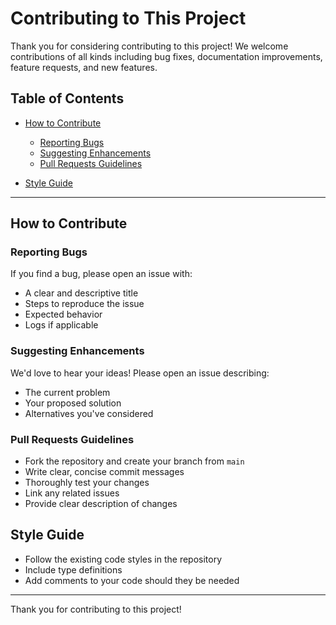 # Contributing to This Project

Thank you for considering contributing to this project! We welcome contributions of all kinds including bug fixes, documentation improvements, feature requests, and new features.

## Table of Contents

* [How to Contribute](#how-to-contribute)

  * [Reporting Bugs](#reporting-bugs)
  * [Suggesting Enhancements](#suggesting-enhancements)
  * [Pull Requests Guidelines](#pull-requests-guidelines)
* [Style Guide](#style-guide)

---

## How to Contribute

### Reporting Bugs

If you find a bug, please open an issue with:

* A clear and descriptive title
* Steps to reproduce the issue
* Expected behavior
* Logs if applicable

### Suggesting Enhancements

We'd love to hear your ideas! Please open an issue describing:

* The current problem
* Your proposed solution
* Alternatives you've considered

### Pull Requests Guidelines

* Fork the repository and create your branch from `main`
* Write clear, concise commit messages
* Thoroughly test your changes
* Link any related issues
* Provide clear description of changes


## Style Guide

* Follow the existing code styles in the repository
* Include type definitions
* Add comments to your code should they be needed

---

Thank you for contributing to this project!
